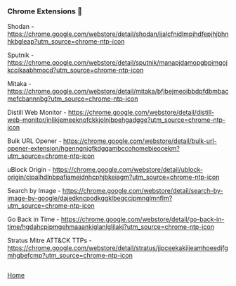 ### Chrome Extensions :small_blue_diamond:

Shodan - https://chrome.google.com/webstore/detail/shodan/jjalcfnidlmpjhdfepjhjbhnhkbgleap?utm_source=chrome-ntp-icon

Sputnik - https://chrome.google.com/webstore/detail/sputnik/manapjdamopgbpimgojkccikaabhmocd?utm_source=chrome-ntp-icon

Mitaka - https://chrome.google.com/webstore/detail/mitaka/bfjbejmeoibbdpfdbmbacmefcbannnbg?utm_source=chrome-ntp-icon

Distill Web Monitor - https://chrome.google.com/webstore/detail/distill-web-monitor/inlikjemeeknofckkjolnjbpehgadgge?utm_source=chrome-ntp-icon

Bulk URL Opener - https://chrome.google.com/webstore/detail/bulk-url-opener-extension/hgenngnjgfkdggambccohomebieocekm?utm_source=chrome-ntp-icon

uBlock Origin - https://chrome.google.com/webstore/detail/ublock-origin/cjpalhdlnbpafiamejdnhcphjbkeiagm?utm_source=chrome-ntp-icon

Search by Image - https://chrome.google.com/webstore/detail/search-by-image-by-google/dajedkncpodkggklbegccjpmnglmnflm?utm_source=chrome-ntp-icon

Go Back in Time - https://chrome.google.com/webstore/detail/go-back-in-time/hgdahcpipmgehmaaankiglanlgljlakj?utm_source=chrome-ntp-icon

Stratus Mitre ATT&CK TTPs - https://chrome.google.com/webstore/detail/stratus/jjpceekakjijeamhoeedjfgmhgbefcmp?utm_source=chrome-ntp-icon

```

```
[Home](https://github.com/WilliamThomas-sec/Opensource-tools/)
